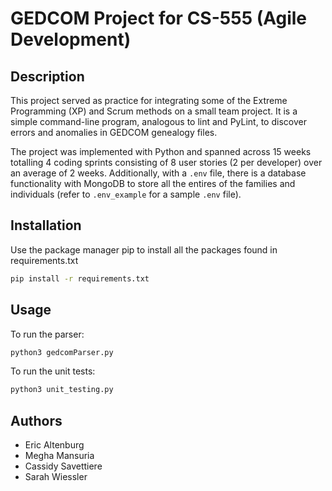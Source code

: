 # GEDCOM Project for CS-555 (Agile Development)

## Description
This project served as practice for integrating some of the Extreme Programming (XP) and Scrum methods on a small team project. It is a simple command-line program, analogous to lint and PyLint, to discover errors and anomalies in GEDCOM genealogy files. 

The project was implemented with Python and spanned across 15 weeks totalling 4 coding sprints consisting of 8 user stories (2 per developer) over an average of 2 weeks. Additionally, with a `.env` file, there is a database functionality with MongoDB to store all the entires of the families and individuals (refer to `.env_example` for a sample `.env` file).

## Installation
Use the package manager pip to install all the packages found in requirements.txt
```bash
pip install -r requirements.txt
```

## Usage

To run the parser:
```bash
python3 gedcomParser.py
```

To run the unit tests:
```bash
python3 unit_testing.py
```

## Authors
* Eric Altenburg
* Megha Mansuria
* Cassidy Savettiere
* Sarah Wiessler
